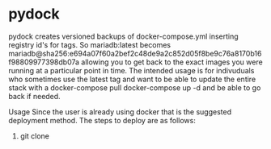 # pydock

pydock creates versioned backups of docker-compose.yml inserting registry id's for tags.  So mariadb:latest becomes mariadb@sha256:e694a07f60a2bef2c48de9a2c852d05f8be9c76a8170b16f98809977398db07a
allowing you to get back to the exact images you were running at a particular point in time.  The intended usage is for indivuduals who sometimes use the latest tag and want to be able to update the entire stack with a docker-compose pull docker-compose up -d and be able to go back if needed.

Usage
Since the user is already using docker that is the suggested deployment method.  The steps to deploy are as follows:
1. git clone 
